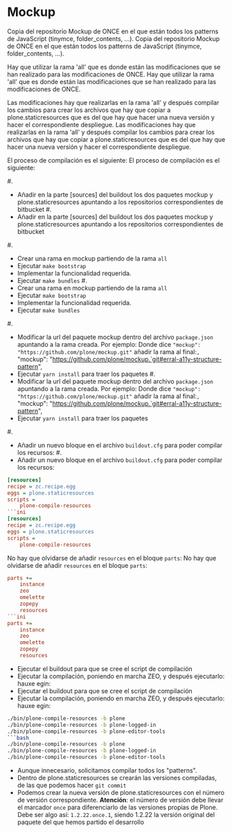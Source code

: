 Mockup
======


Copia del repositorio Mockup de ONCE en el que están todos los patterns de JavaScript (tinymce, folder_contents, ...).
Copia del repositorio Mockup de ONCE en el que están todos los patterns de JavaScript (tinymce, folder_contents, ...).

Hay que utilizar la rama 'all' que es donde están las modificaciones que se han realizado para las modificaciones de ONCE.
Hay que utilizar la rama 'all' que es donde están las modificaciones que se han realizado para las modificaciones de ONCE.

Las modificaciones hay que realizarlas en la rama 'all' y después compilar los cambios para crear los archivos que hay que copiar a
plone.staticresources que es del que hay que hacer una nueva versión y hacer el correspondiente despliegue.
Las modificaciones hay que realizarlas en la rama 'all' y después compilar los cambios para crear los archivos que hay que copiar a
plone.staticresources que es del que hay que hacer una nueva versión y hacer el correspondiente despliegue.

El proceso de compilación es el siguiente:
El proceso de compilación es el siguiente:



#.
- Añadir en la parte [sources] del buildout los dos paquetes mockup y plone.staticresources apuntando a los repositorios correspondientes de bitbucket
#.
- Añadir en la parte [sources] del buildout los dos paquetes mockup y plone.staticresources apuntando a los repositorios correspondientes de bitbucket

#.
- Crear una rama en mockup partiendo de la rama `all`
- Ejecutar `make bootstrap`
- Implementar la funcionalidad requerida.
- Ejecutar `make bundles`
#.
- Crear una rama en mockup partiendo de la rama `all`
- Ejecutar `make bootstrap`
- Implementar la funcionalidad requerida.
- Ejecutar `make bundles`

#.
- Modificar la url del paquete mockup dentro del archivo `package.json` apuntando a la rama creada. Por ejemplo:
  Donde dice `"mockup": "https://github.com/plone/mockup.git"` añadir la rama al final:`, `"mockup": "https://github.com/plone/mockup.`git#erral-a11y-structure-pattern",
- Ejecutar `yarn install` para traer los paquetes
#.
- Modificar la url del paquete mockup dentro del archivo `package.json` apuntando a la rama creada. Por ejemplo:
  Donde dice `"mockup": "https://github.com/plone/mockup.git"` añadir la rama al final:`, `"mockup": "https://github.com/plone/mockup.`git#erral-a11y-structure-pattern",
- Ejecutar `yarn install` para traer los paquetes

#.
-  Añadir un nuevo bloque en el archivo `buildout.cfg` para poder compilar los recursos:
#.
-  Añadir un nuevo bloque en el archivo `buildout.cfg` para poder compilar los recursos:

```ini
[resources]
recipe = zc.recipe.egg
eggs = plone.staticresources
scripts =
    plone-compile-resources
```ini
[resources]
recipe = zc.recipe.egg
eggs = plone.staticresources
scripts =
    plone-compile-resources

```

No hay que olvidarse de añadir `resources` en el bloque `parts`:
No hay que olvidarse de añadir `resources` en el bloque `parts`:

```ini
parts +=
    instance
    zeo
    omelette
    zopepy
    resources
```ini
parts +=
    instance
    zeo
    omelette
    zopepy
    resources
```
- Ejecutar el buildout para que se cree el script de compilación
- Ejecutar la compilación, poniendo en marcha ZEO, y después ejecutarlo: hauxe egin:
- Ejecutar el buildout para que se cree el script de compilación
- Ejecutar la compilación, poniendo en marcha ZEO, y después ejecutarlo: hauxe egin:

```bash
./bin/plone-compile-resources -b plone
./bin/plone-compile-resources -b plone-logged-in
./bin/plone-compile-resources -b plone-editor-tools
```bash
./bin/plone-compile-resources -b plone
./bin/plone-compile-resources -b plone-logged-in
./bin/plone-compile-resources -b plone-editor-tools
```

- Aunque innecesario, solicitamos compilar todos los "patterns".
- Dentro de plone.staticresources se crearán las versiones compiladas, de las que podemos hacer `git commit`
- Podemos crear la nueva versión de plone.staticresources con el número de versión correspondiente. **Atención**: el número de versión debe llevar el marcador `once` para diferenciarlo de las versiones propias de Plone. Debe ser algo así: `1.2.22.once.1`, siendo 1.2.22 la versión original del paquete del que hemos partido el desarrollo